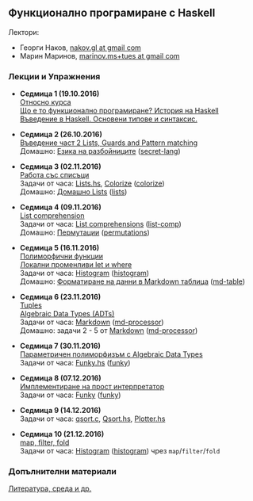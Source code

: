 ## Функционално програмиране с Haskell

Лектори:
 - Георги Наков, [nakov.gl at gmail com](mailto:nakov.gl+tues@gmail.com)
 - Марин Маринов, [marinov.ms+tues at gmail com](mailto:marinov.ms+tues@gmail.com)

### Лекции и Упражнения

- **Седмица 1 (19.10.2016)**  
[Относно курса](lectures/00-setup/setup.md)  
[Що е то функционално програмиране? История на Haskell](lectures/01-intro/intro.md)  
[Въведение в Haskell. Основени типове и синтаксис.](lectures/02-syntax-and-types/syntax-and-types.md)

- **Седмица 2 (26.10.2016)**  
[Въведение част 2 Lists, Guards and Pattern matching](lectures/03-lists-guards-patterns/lists-guards-patterns.md)  
Домашно: [Езика на разбойниците](exercises/secret-lang/SecretLang.md) ([secret-lang](exercises/secret-lang))

- **Седмица 3 (02.11.2016)**  
[Работа със списъци](exercises/lists/Lists.md)  
Задачи от часа: [Lists.hs](exercises/lists/Lists.hs), [Colorize](exercises/colorize/Colorize.md) ([colorize](exercises/colorize))  
Домашно: [Домашно Lists](exercises/lists/ListsHW.md) ([lists](exercises/lists))

- **Седмица 4 (09.11.2016)**  
[List comprehension ](lectures/04-list-comprehension/lcomprehension.md)  
Задачи от часа: [List comprehensions](exercises/list-comp/ListComp.md) ([list-comp](exercises/list-comp))  
Домашно: [Пермутации](exercises/permutations/Permutations.md) ([permutations](exercises/permutations))

- **Седмица 5 (16.11.2016)**  
[Полиморфични функции ](lectures/05-polymorphism-let-where/poly.md)  
[Локални променливи let и where](lectures/05-polymorphism-let-where/let-where.md)  
Задачи от часа: [Histogram](exercises/histogram/Histogram.md) ([histogram](exercises/histogram))  
Домашно: [Форматиране на данни в Markdown таблица](exercises/md-table/MdTable.md) ([md-table](exercises/md-table))

- **Седмица 6 (23.11.2016)**  
[Tuples](lectures/06-adts-and-tuples/tuples.md)  
[Algebraic Data Types (ADTs)](lectures/06-adts-and-tuples/ADTs.md)  
Задачи от часа: [Markdown](exercises/md-processor/MDProcessor.md) ([md-processor](exercises/md-processor))  
Домашно: задачи 2 - 5 от [Markdown](exercises/md-processor/MDProcessor.md) ([md-processor](exercises/md-processor))

- **Седмица 7 (30.11.2016)**  
[Параметричен полиморфизъм с Algebraic Data Types](lectures/07-polymorphic-adts/polymorphic-ADTs.md)  
Задачи от часа: [Funky.hs](exercises/funky/03-all/Funky.hs) ([funky](exercises/funky/03-all))

- **Седмица 8 (07.12.2016)**  
[Имплементиране на прост интерпретатор](lectures/08-compilers/compilers.md)  
Задачи от часа: [Funky](exercises/funky/Funky.md) ([funky](exercises/funky))

- **Седмица 9 (14.12.2016)**  
Задачи от часа: [qsort.c](exercises/qsort/qsort.c), [Qsort.hs](exercises/qsort/Qsort.hs), [Plotter.hs](exercises/plotter/Plotter.hs)

- **Седмица 10 (21.12.2016)**  
[map, filter, fold](lectures/09-map-fold-filter/map-fold-filter.md)  
Задачи от часа: [Histogram](exercises/histogram/Histogram.md) ([histogram](exercises/histogram)) чрез `map`/`filter`/`fold`

### Допълнителни материали
[Литература, среда и др.](lectures/00-setup/extra.md)

